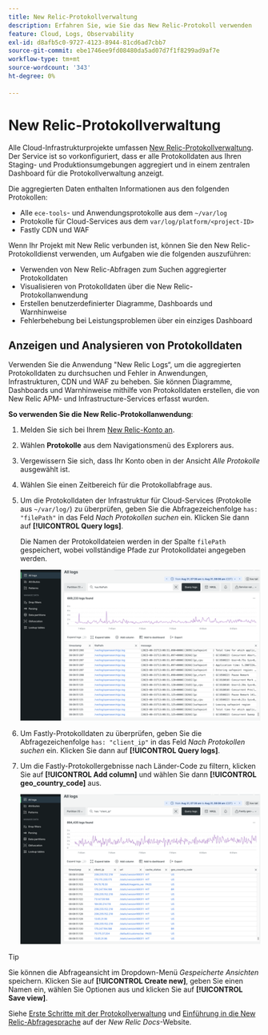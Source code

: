 ```yaml
---
title: New Relic-Protokollverwaltung
description: Erfahren Sie, wie Sie das New Relic-Protokoll verwenden
feature: Cloud, Logs, Observability
exl-id: d8afb5c0-9727-4123-8944-81cd6ad7cbb7
source-git-commit: ebe1746ee9fd08480da5ad07d7f1f8299ad9af7e
workflow-type: tm+mt
source-wordcount: '343'
ht-degree: 0%

---
```


# New Relic-Protokollverwaltung

Alle Cloud-Infrastrukturprojekte umfassen [New Relic-Protokollverwaltung](https://docs.newrelic.com/docs/logs/get-started/get-started-log-management/). Der Service ist so vorkonfiguriert, dass er alle Protokolldaten aus Ihren Staging- und Produktionsumgebungen aggregiert und in einem zentralen Dashboard für die Protokollverwaltung anzeigt.

Die aggregierten Daten enthalten Informationen aus den folgenden Protokollen:

- Alle `ece-tools`- und Anwendungsprotokolle aus dem `~/var/log`
- Protokolle für Cloud-Services aus dem `var/log/platform/<project-ID>`
- Fastly CDN und WAF

Wenn Ihr Projekt mit New Relic verbunden ist, können Sie den New Relic-Protokolldienst verwenden, um Aufgaben wie die folgenden auszuführen:

- Verwenden von New Relic-Abfragen zum Suchen aggregierter Protokolldaten
- Visualisieren von Protokolldaten über die New Relic-Protokollanwendung
- Erstellen benutzerdefinierter Diagramme, Dashboards und Warnhinweise
- Fehlerbehebung bei Leistungsproblemen über ein einziges Dashboard

## Anzeigen und Analysieren von Protokolldaten

Verwenden Sie die Anwendung &quot;New Relic Logs“, um die aggregierten Protokolldaten zu durchsuchen und Fehler in Anwendungen, Infrastrukturen, CDN und WAF zu beheben. Sie können Diagramme, Dashboards und Warnhinweise mithilfe von Protokolldaten erstellen, die von New Relic APM- und Infrastructure-Services erfasst wurden.

**So verwenden Sie die New Relic-Protokollanwendung**:

1. Melden Sie sich bei Ihrem [New Relic-Konto an](https://login.newrelic.com/login).

1. Wählen **Protokolle** aus dem Navigationsmenü des Explorers aus.

1. Vergewissern Sie sich, dass Ihr Konto oben in der Ansicht _Alle Protokolle_ ausgewählt ist.

1. Wählen Sie einen Zeitbereich für die Protokollabfrage aus.

1. Um die Protokolldaten der Infrastruktur für Cloud-Services (Protokolle aus `~/var/log/`) zu überprüfen, geben Sie die Abfragezeichenfolge `has: "filePath"` in das Feld _Nach Protokollen suchen_ ein. Klicken Sie dann auf **[!UICONTROL Query logs]**.

   Die Namen der Protokolldateien werden in der Spalte `filePath` gespeichert, wobei vollständige Pfade zur Protokolldatei angegeben werden.

   ![Cloud-Projekt New Relic Service-Protokolldaten](../../assets/new-relic/var-log-query.png)

1. Um Fastly-Protokolldaten zu überprüfen, geben Sie die Abfragezeichenfolge `has: "client_ip"` in das Feld _Nach Protokollen suchen_ ein. Klicken Sie dann auf **[!UICONTROL Query logs]**.

1. Um die Fastly-Protokollergebnisse nach Länder-Code zu filtern, klicken Sie auf **[!UICONTROL Add column]** und wählen Sie dann **[!UICONTROL geo_country_code]** aus.

   ![Cloud-Projekt New Relic CDN-Protokollattributfilter](../../assets/new-relic/fastly-countrycode-filter.png)

>[!TIP]
>
>Sie können die Abfrageansicht im Dropdown-Menü _Gespeicherte Ansichten_ speichern. Klicken Sie auf **[!UICONTROL Create new]**, geben Sie einen Namen ein, wählen Sie Optionen aus und klicken Sie auf **[!UICONTROL Save view]**.
>
>Siehe [Erste Schritte mit der Protokollverwaltung](https://docs.newrelic.com/docs/logs/get-started/get-started-log-management/) und [Einführung in die New Relic-Abfragesprache](https://docs.newrelic.com/docs/query-your-data/nrql-new-relic-query-language/get-started/introduction-nrql-new-relics-query-language/) auf der _New Relic Docs_-Website.
